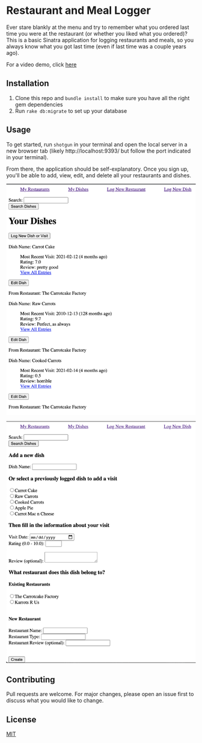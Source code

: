 # Restaurant and Meal Logger

Ever stare blankly at the menu and try to remember what you ordered last time you were at the restaurant (or whether you liked what you ordered)? This is a basic Sinatra application for logging restaurants and meals, so you always know what you got last time (even if last time was a couple years ago). 

For a video demo, click [here](https://youtu.be/AxzGWKs00TQ)

## Installation
1. Clone this repo and `bundle install` to make sure you have all the right gem dependencies
2. Run `rake db:migrate` to set up your database


## Usage

To get started, run `shotgun` in your terminal and open the local server in a new browser tab (likely http://localhost:9393/ but follow the port indicated in your terminal).

From there, the application should be self-explanatory. Once you sign up, you'll be able to add, view, edit, and delete all your restaurants and dishes.  

![All dishes page](images/my_dishes.png)

![New dish/restaurant form page](images/add_new.png)

## Contributing
Pull requests are welcome. For major changes, please open an issue first to discuss what you would like to change.

## License
[MIT](https://choosealicense.com/licenses/mit/)
